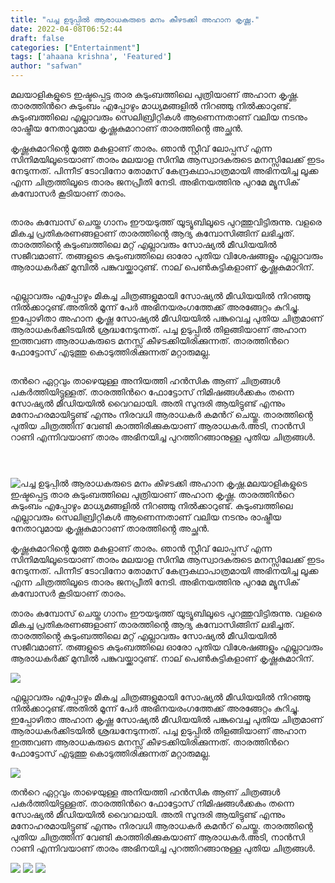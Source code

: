 ```yaml
---
title: "പച്ച ഉടുപ്പിൽ ആരാധകരുടെ മനം കീഴടക്കി അഹാന കൃഷ്ണ."
date: 2022-04-08T06:52:44
draft: false
categories: ["Entertainment"]
tags: ['ahaana krishna', 'Featured']
author: "safwan"
---
```


<!-- wp:paragraph -->
<p>മലയാളികളുടെ ഇഷ്ടപ്പെട്ട താര കുടുംബത്തിലെ പുത്രിയാണ് അഹാന കൃഷ്ണ. താരത്തിൻറെ കുടുംബം എപ്പോഴും മാധ്യമങ്ങളിൽ നിറഞ്ഞു നിൽക്കാറുണ്ട്. കുടുംബത്തിലെ എല്ലാവരും സെലിബ്രിറ്റികൾ ആണെന്നതാണ് വലിയ നടനും രാഷ്ട്രീയ നേതാവുമായ കൃഷ്ണകുമാറാണ് താരത്തിൻ്റെ അച്ഛൻ.</p>
<!-- /wp:paragraph -->

<!-- wp:paragraph -->
<p> കൃഷ്ണകുമാറിൻ്റെ മൂത്ത മകളാണ് താരം. ഞാൻ സ്റ്റീവ് ലോപ്പസ് എന്ന സിനിമയിലൂടെയാണ് താരം മലയാള സിനിമ ആസ്വാദകരുടെ മനസ്സിലേക്ക് ഇടം നേടുന്നത്. പിന്നീട് ടോവിനോ തോമസ് കേന്ദ്രകഥാപാത്രമായി അഭിനയിച്ച ലൂക്ക എന്ന ചിത്രത്തിലൂടെ താരം ജനപ്രീതി നേടി. അഭിനയത്തിനു പുറമേ മ്യൂസിക് കമ്പോസർ കൂടിയാണ് താരം.</p>
<!-- /wp:paragraph -->

<!-- wp:image {"id":328864,"sizeSlug":"large"} -->
<figure class="wp-block-image size-large"><img src="https://cdn.boolokam.com/articles/2022/04/ahaana_krishna-post-2022_04_07_11_45-6-924x1024.jpg" alt="" class="wp-image-328864"/></figure>
<!-- /wp:image -->

<!-- wp:paragraph -->
<p>താരം കമ്പോസ് ചെയ്ത ഗാനം ഈയടുത്ത് യൂട്യൂബിലൂടെ പുറത്തുവിട്ടിരുന്നു. വളരെ മികച്ച പ്രതികരണങ്ങളാണ് താരത്തിൻ്റെ ആദ്യ കമ്പോസിങ്ങിന് ലഭിച്ചത്. താരത്തിൻ്റെ കുടുംബത്തിലെ മറ്റ് എല്ലാവരും സോഷ്യൽ മീഡിയയിൽ സജീവമാണ്. തങ്ങളുടെ കുടുംബത്തിലെ ഓരോ പുതിയ വിശേഷങ്ങളും എല്ലാവരും ആരാധകർക്ക് മുമ്പിൽ പങ്കുവയ്ക്കാറുണ്ട്. നാല് പെൺകുട്ടികളാണ് കൃഷ്ണകുമാറിന്.</p>
<!-- /wp:paragraph -->

<!-- wp:image {"id":328865,"sizeSlug":"large"} -->
<figure class="wp-block-image size-large"><img src="https://cdn.boolokam.com/articles/2022/04/ahaana_krishna-post-2022_04_07_11_45-4-925x1024.jpg" alt="" class="wp-image-328865"/></figure>
<!-- /wp:image -->

<!-- wp:paragraph -->
<p>എല്ലാവരും  എപ്പോഴും മികച്ച ചിത്രങ്ങളുമായി സോഷ്യൽ മീഡിയയിൽ നിറഞ്ഞു നിൽക്കാറുണ്ട്.അതിൽ മൂന്ന് പേർ അഭിനയരംഗത്തേക്ക് അരങ്ങേറ്റം കുറിച്ചു.<br />ഇപ്പോഴിതാ അഹാന കൃഷ്ണ സോഷ്യൽ മീഡിയയിൽ പങ്കുവെച്ച പുതിയ ചിത്രമാണ് ആരാധകർക്കിടയിൽ ശ്രദ്ധനേടുന്നത്. പച്ച  ഉടുപ്പിൽ തിളങ്ങിയാണ് അഹാന ഇത്തവണ ആരാധകരുടെ മനസ്സ് കീഴടക്കിയിരിക്കുന്നത്. താരത്തിൻറെ ഫോട്ടോസ് എടുത്തു കൊടുത്തിരിക്കുന്നത് മറ്റാരുമല്ല.</p>
<!-- /wp:paragraph -->

<!-- wp:image {"id":328866,"sizeSlug":"large"} -->
<figure class="wp-block-image size-large"><img src="https://cdn.boolokam.com/articles/2022/04/ahaana_krishna-post-2022_04_07_11_45-5-924x1024.jpg" alt="" class="wp-image-328866"/></figure>
<!-- /wp:image -->

<!-- wp:paragraph -->
<p>തൻറെ ഏറ്റവും താഴെയുള്ള അനിയത്തി ഹൻസിക ആണ് ചിത്രങ്ങൾ പകർത്തിയിട്ടുള്ളത്. താരത്തിൻറെ ഫോട്ടോസ് നിമിഷങ്ങൾക്കകം തന്നെ സോഷ്യൽ മീഡിയയിൽ വൈറലായി. അതി സുന്ദരി ആയിട്ടുണ്ട് എന്നും മനോഹരമായിട്ടുണ്ട് എന്നും നിരവധി ആരാധകർ കമൻറ് ചെയ്തു. താരത്തിൻ്റെ പുതിയ ചിത്രത്തിന് വേണ്ടി കാത്തിരിക്കുകയാണ് ആരാധകർ.അടി, നാൻസി റാണി എന്നിവയാണ് താരം അഭിനയിച്ച പുറത്തിറങ്ങാനുള്ള പുതിയ ചിത്രങ്ങൾ.</p>
<!-- /wp:paragraph -->

<!-- wp:image {"id":328867,"sizeSlug":"large"} -->
<figure class="wp-block-image size-large"><img src="https://cdn.boolokam.com/articles/2022/04/ahaana_krishna-post-2022_04_07_11_45-3-924x1024.jpg" alt="" class="wp-image-328867"/></figure>
<!-- /wp:image -->

<!-- wp:image {"id":328869} -->
<figure class="wp-block-image"><img src="https://cdn.boolokam.com/articles/2022/04/ahaana_krishna-post-2022_04_07_11_45-2.jpg" alt="" class="wp-image-328869"/></figure>
<!-- /wp:image -->

<!-- wp:image {"id":328868} -->
<figure class="wp-block-image"><img src="https://cdn.boolokam.com/articles/2022/04/ahaana_krishna-post-2022_04_07_11_45.jpg" alt="" class="wp-image-328868"/></figure>
<!-- /wp:image -->


![പച്ച ഉടുപ്പിൽ ആരാധകരുടെ മനം കീഴടക്കി അഹാന കൃഷ്ണ.](https://cdn.boolokam.com/articles/2022/04/ahaana_krishna-post-2022_04_07_11_45-6-924x1024.jpg)മലയാളികളുടെ ഇഷ്ടപ്പെട്ട താര കുടുംബത്തിലെ പുത്രിയാണ് അഹാന കൃഷ്ണ. താരത്തിൻറെ കുടുംബം എപ്പോഴും മാധ്യമങ്ങളിൽ നിറഞ്ഞു നിൽക്കാറുണ്ട്. കുടുംബത്തിലെ എല്ലാവരും സെലിബ്രിറ്റികൾ ആണെന്നതാണ് വലിയ നടനും രാഷ്ട്രീയ നേതാവുമായ കൃഷ്ണകുമാറാണ് താരത്തിൻ്റെ അച്ഛൻ.

കൃഷ്ണകുമാറിൻ്റെ മൂത്ത മകളാണ് താരം. ഞാൻ സ്റ്റീവ് ലോപ്പസ് എന്ന സിനിമയിലൂടെയാണ് താരം മലയാള സിനിമ ആസ്വാദകരുടെ മനസ്സിലേക്ക് ഇടം നേടുന്നത്. പിന്നീട് ടോവിനോ തോമസ് കേന്ദ്രകഥാപാത്രമായി അഭിനയിച്ച ലൂക്ക എന്ന ചിത്രത്തിലൂടെ താരം ജനപ്രീതി നേടി. അഭിനയത്തിനു പുറമേ മ്യൂസിക് കമ്പോസർ കൂടിയാണ് താരം.

താരം കമ്പോസ് ചെയ്ത ഗാനം ഈയടുത്ത് യൂട്യൂബിലൂടെ പുറത്തുവിട്ടിരുന്നു. വളരെ മികച്ച പ്രതികരണങ്ങളാണ് താരത്തിൻ്റെ ആദ്യ കമ്പോസിങ്ങിന് ലഭിച്ചത്. താരത്തിൻ്റെ കുടുംബത്തിലെ മറ്റ് എല്ലാവരും സോഷ്യൽ മീഡിയയിൽ സജീവമാണ്. തങ്ങളുടെ കുടുംബത്തിലെ ഓരോ പുതിയ വിശേഷങ്ങളും എല്ലാവരും ആരാധകർക്ക് മുമ്പിൽ പങ്കുവയ്ക്കാറുണ്ട്. നാല് പെൺകുട്ടികളാണ് കൃഷ്ണകുമാറിന്.

![](https://cdn.boolokam.com/articles/2022/04/ahaana_krishna-post-2022_04_07_11_45-4-925x1024.jpg)

എല്ലാവരും എപ്പോഴും മികച്ച ചിത്രങ്ങളുമായി സോഷ്യൽ മീഡിയയിൽ നിറഞ്ഞു നിൽക്കാറുണ്ട്.അതിൽ മൂന്ന് പേർ അഭിനയരംഗത്തേക്ക് അരങ്ങേറ്റം കുറിച്ചു.  
ഇപ്പോഴിതാ അഹാന കൃഷ്ണ സോഷ്യൽ മീഡിയയിൽ പങ്കുവെച്ച പുതിയ ചിത്രമാണ് ആരാധകർക്കിടയിൽ ശ്രദ്ധനേടുന്നത്. പച്ച ഉടുപ്പിൽ തിളങ്ങിയാണ് അഹാന ഇത്തവണ ആരാധകരുടെ മനസ്സ് കീഴടക്കിയിരിക്കുന്നത്. താരത്തിൻറെ ഫോട്ടോസ് എടുത്തു കൊടുത്തിരിക്കുന്നത് മറ്റാരുമല്ല.

![](https://cdn.boolokam.com/articles/2022/04/ahaana_krishna-post-2022_04_07_11_45-5-924x1024.jpg)

തൻറെ ഏറ്റവും താഴെയുള്ള അനിയത്തി ഹൻസിക ആണ് ചിത്രങ്ങൾ പകർത്തിയിട്ടുള്ളത്. താരത്തിൻറെ ഫോട്ടോസ് നിമിഷങ്ങൾക്കകം തന്നെ സോഷ്യൽ മീഡിയയിൽ വൈറലായി. അതി സുന്ദരി ആയിട്ടുണ്ട് എന്നും മനോഹരമായിട്ടുണ്ട് എന്നും നിരവധി ആരാധകർ കമൻറ് ചെയ്തു. താരത്തിൻ്റെ പുതിയ ചിത്രത്തിന് വേണ്ടി കാത്തിരിക്കുകയാണ് ആരാധകർ.അടി, നാൻസി റാണി എന്നിവയാണ് താരം അഭിനയിച്ച പുറത്തിറങ്ങാനുള്ള പുതിയ ചിത്രങ്ങൾ.

![](https://cdn.boolokam.com/articles/2022/04/ahaana_krishna-post-2022_04_07_11_45-3-924x1024.jpg) ![](https://cdn.boolokam.com/articles/2022/04/ahaana_krishna-post-2022_04_07_11_45-2.jpg) ![](https://cdn.boolokam.com/articles/2022/04/ahaana_krishna-post-2022_04_07_11_45.jpg)
